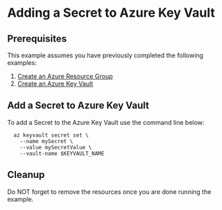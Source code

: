 
# Adding a Secret to Azure Key Vault

## Prerequisites

This example assumes you have previously completed the following examples:

1. [Create an Azure Resource Group](../../group/create/)
1. [Create an Azure Key Vault](../create/)

## Add a Secret to Azure Key Vault

To add a Secret to the Azure Key Vault use the command line below:

```shell
  az keyvault secret set \
    --name mySecret \
    --value mySecretValue \
    --vault-name $KEYVAULT_NAME
```

## Cleanup

Do NOT forget to remove the resources once you are done running the example.
